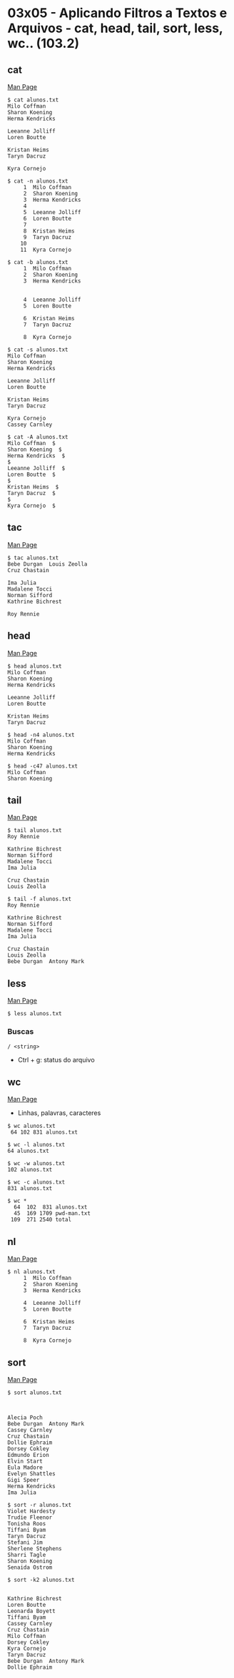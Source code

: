 # 03x05 - Aplicando Filtros a Textos e Arquivos - cat, head, tail, sort, less, wc.. (103.2)

## cat

[Man Page](http://man7.org/linux/man-pages/man1/cat.1.html)

```
$ cat alunos.txt 
Milo Coffman  
Sharon Koening  
Herma Kendricks  

Leeanne Jolliff  
Loren Boutte  

Kristan Heims  
Taryn Dacruz  

Kyra Cornejo  
```

```
$ cat -n alunos.txt 
     1	Milo Coffman  
     2	Sharon Koening  
     3	Herma Kendricks  
     4	
     5	Leeanne Jolliff  
     6	Loren Boutte  
     7	
     8	Kristan Heims  
     9	Taryn Dacruz  
    10	
    11	Kyra Cornejo  

```

```
$ cat -b alunos.txt 
     1	Milo Coffman  
     2	Sharon Koening  
     3	Herma Kendricks  


     4	Leeanne Jolliff  
     5	Loren Boutte  

     6	Kristan Heims  
     7	Taryn Dacruz  

     8	Kyra Cornejo  
```

```
$ cat -s alunos.txt 
Milo Coffman  
Sharon Koening  
Herma Kendricks  

Leeanne Jolliff  
Loren Boutte  

Kristan Heims  
Taryn Dacruz  

Kyra Cornejo  
Cassey Carnley  
```

```
$ cat -A alunos.txt 
Milo Coffman  $
Sharon Koening  $
Herma Kendricks  $
$
Leeanne Jolliff  $
Loren Boutte  $
$
Kristan Heims  $
Taryn Dacruz  $
$
Kyra Cornejo  $
```

## tac

[Man Page](http://man7.org/linux/man-pages/man1/tac.1.html)

```
$ tac alunos.txt 
Bebe Durgan  Louis Zeolla  
Cruz Chastain  

Ima Julia  
Madalene Tocci  
Norman Sifford  
Kathrine Bichrest  

Roy Rennie
```

## head

[Man Page](http://man7.org/linux/man-pages/man1/head.1.html)

```
$ head alunos.txt 
Milo Coffman  
Sharon Koening  
Herma Kendricks  

Leeanne Jolliff  
Loren Boutte  

Kristan Heims  
Taryn Dacruz  
```

```
$ head -n4 alunos.txt 
Milo Coffman  
Sharon Koening  
Herma Kendricks  

```

```
$ head -c47 alunos.txt 
Milo Coffman  
Sharon Koening  
```

## tail

[Man Page](http://man7.org/linux/man-pages/man1/tail.1.html)

```
$ tail alunos.txt 
Roy Rennie  

Kathrine Bichrest  
Norman Sifford  
Madalene Tocci  
Ima Julia  

Cruz Chastain  
Louis Zeolla  
```

```
$ tail -f alunos.txt 
Roy Rennie  

Kathrine Bichrest  
Norman Sifford  
Madalene Tocci  
Ima Julia  

Cruz Chastain  
Louis Zeolla  
Bebe Durgan  Antony Mark

```

## less

[Man Page](http://man7.org/linux/man-pages/man1/less.1.html)

```
$ less alunos.txt
```

### Buscas

```
/ <string>
```

* Ctrl + g: status do arquivo

## wc

[Man Page](http://man7.org/linux/man-pages/man1/wc.1.html)

* Linhas, palavras, caracteres

```
$ wc alunos.txt 
 64 102 831 alunos.txt
```

```
$ wc -l alunos.txt 
64 alunos.txt

$ wc -w alunos.txt 
102 alunos.txt

$ wc -c alunos.txt 
831 alunos.txt
```

```
$ wc *
  64  102  831 alunos.txt
  45  169 1709 pwd-man.txt
 109  271 2540 total
```

## nl

[Man Page](http://man7.org/linux/man-pages/man1/nl.1.html)

```
$ nl alunos.txt 
     1	Milo Coffman  
     2	Sharon Koening  
     3	Herma Kendricks  
       
     4	Leeanne Jolliff  
     5	Loren Boutte  
       
     6	Kristan Heims  
     7	Taryn Dacruz  
       
     8	Kyra Cornejo  

```

## sort

[Man Page](http://man7.org/linux/man-pages/man1/sort.1.html)

```
$ sort alunos.txt



Alecia Poch  
Bebe Durgan  Antony Mark
Cassey Carnley  
Cruz Chastain  
Dollie Ephraim  
Dorsey Cokley  
Edmundo Erion  
Elvin Start  
Eula Madore  
Evelyn Shattles  
Gigi Speer  
Herma Kendricks  
Ima Julia
```

```
$ sort -r alunos.txt 
Violet Hardesty  
Trudie Fleenor  
Tonisha Roos  
Tiffani Byam  
Taryn Dacruz  
Stefani Jim  
Sherlene Stephens  
Sharri Tagle  
Sharon Koening  
Senaida Ostrom  
```

```
$ sort -k2 alunos.txt 


Kathrine Bichrest  
Loren Boutte  
Leonarda Boyett  
Tiffani Byam  
Cassey Carnley  
Cruz Chastain  
Milo Coffman  
Dorsey Cokley  
Kyra Cornejo  
Taryn Dacruz  
Bebe Durgan  Antony Mark
Dollie Ephraim  
```